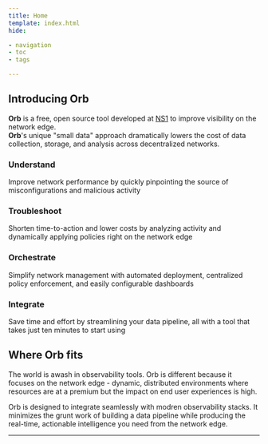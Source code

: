 ```yaml
---
title: Home
template: index.html
hide:

- navigation
- toc
- tags

---
```


## Introducing Orb

**Orb** is a free, open source tool developed at <a href="https://ns1.com/labs" target="_blank">NS1</a> to improve visibility on the network edge.  
**Orb**'s unique "small data" approach dramatically lowers the cost of data collection, storage, and analysis across decentralized networks.

### Understand

Improve network performance by quickly pinpointing the source of misconfigurations and malicious activity

### Troubleshoot

Shorten time-to-action and lower costs by analyzing activity and dynamically applying policies right on the network edge

### Orchestrate

Simplify network management with automated deployment, centralized policy enforcement, and easily configurable dashboards

### Integrate

Save time and effort by streamlining your data pipeline, all with a tool that takes just ten minutes to start using

## Where Orb fits

The world is awash in observability tools. Orb is different because it focuses on the network edge - dynamic, distributed environments where resources are at a premium but the impact on end user experiences is high.

Orb is designed to integrate seamlessly with modren observability stacks. It minimizes the grunt work of building a data pipeline while producing the real-time, actionable intelligence you need from the network edge.

***
